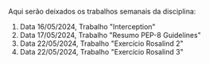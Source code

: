 Aqui serão deixados os trabalhos semanais da disciplina:

1. Data 16/05/2024, Trabalho "Interception"
2. Data 17/05/2024, Trabalho "Resumo PEP-8 Guidelines"
3. Data 22/05/2024, Trabalho "Exercício Rosalind 2"
3. Data 22/05/2024, Trabalho "Exercício Rosalind 3"
